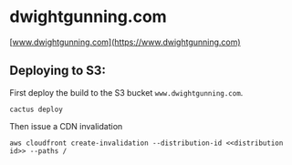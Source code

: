 # dwightgunning.com

[www.dwightgunning.com](https://www.dwightgunning.com)

## Deploying to S3:

First deploy the build to the S3 bucket `www.dwightgunning.com`.
```(shell)
cactus deploy
```

Then issue a CDN invalidation
```(shell)
aws cloudfront create-invalidation --distribution-id <<distribution id>> --paths /
```
